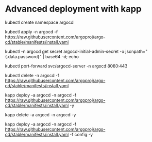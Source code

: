 # Advanced deployment with kapp

kubectl create namespace argocd

kubectl apply -n argocd -f https://raw.githubusercontent.com/argoproj/argo-cd/stable/manifests/install.yaml

kubectl -n argocd get secret argocd-initial-admin-secret -o jsonpath="{.data.password}" | base64 -d; echo

kubectl port-forward svc/argocd-server -n argocd 8080:443

kubectl delete -n argocd -f https://raw.githubusercontent.com/argoproj/argo-cd/stable/manifests/install.yaml

kapp deploy -a argocd -n argocd -f https://raw.githubusercontent.com/argoproj/argo-cd/stable/manifests/install.yaml -y

kapp delete -a argocd -n argocd -y

kapp deploy -a argocd -n argocd -f https://raw.githubusercontent.com/argoproj/argo-cd/stable/manifests/install.yaml -f config -y
